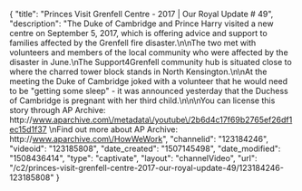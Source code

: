 {
    "title": "Princes Visit Grenfell Centre - 2017 | Our Royal Update # 49",
    "description": "The Duke of Cambridge and Prince Harry visited a new centre on September 5, 2017, which is offering advice and support to families affected by the Grenfell fire disaster.\n\nThe two met with volunteers and members of the local community who were affected by the disaster in June.\nThe Support4Grenfell community hub is situated close to where the charred tower block stands in North Kensington.\n\nAt the meeting the Duke of Cambridge joked with a volunteer that he would need to be \"getting some sleep\" - it was announced yesterday that the Duchess of Cambridge is pregnant with her third child.\n\n\nYou can license this story through AP Archive: http:\/\/www.aparchive.com\/metadata\/youtube\/2b6d4c17f69b2765ef26df1ec15d1f37 \nFind out more about AP Archive: http:\/\/www.aparchive.com\/HowWeWork",
    "channelid": "123184246",
    "videoid": "123185808",
    "date_created": "1507145498",
    "date_modified": "1508436414",
    "type": "captivate",
    "layout": "channelVideo",
    "url": "\/c2\/princes-visit-grenfell-centre-2017-our-royal-update-49\/123184246-123185808"
}